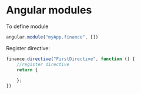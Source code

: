 # Angular modules

To define module
```js
angular.module("myApp.finance", [])
```

Register directive:
```js
finance.directive("FirstDirective", function () {
    //register directive
    return {
        
    };
})
```